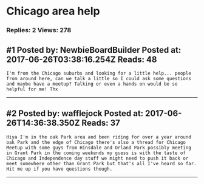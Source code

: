 # Chicago area help

### Replies: 2 Views: 278

## \#1 Posted by: NewbieBoardBuilder Posted at: 2017-06-26T03:38:16.254Z Reads: 48

```
I'm from the Chicago suburbs and looking for a little help... people from around here, can we talk a little so I could ask some questions and maybe have a meetup? Talking or even a hands on would be so helpful for me! Thx
```

---
## \#2 Posted by: wafflejock Posted at: 2017-06-26T14:36:38.350Z Reads: 37

```
Hiya I'm in the oak Park area and been riding for over a year around oak Park and the edge of Chicago there's also a thread for Chicago Meetup with some guys from Hinsdale and Orland Park possibly meeting in Grant Park in the coming weekends my guess is with the taste of Chicago and Independence day stuff we might need to push it back or meet somewhere other than Grant Park but that's all I've heard so far.  Hit me up if you have questions though.
```

---
